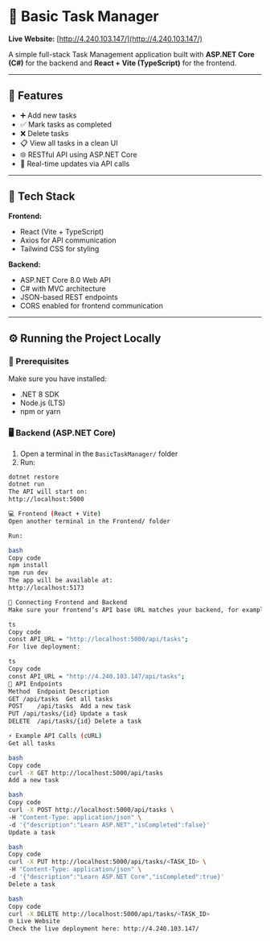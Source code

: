 # 📝 Basic Task Manager

**Live Website:** [http://4.240.103.147/](http://4.240.103.147/)

A simple full-stack Task Management application built with **ASP.NET Core (C#)** for the backend and **React + Vite (TypeScript)** for the frontend.

---

## 🚀 Features

- ➕ Add new tasks
- ✅ Mark tasks as completed
- ❌ Delete tasks
- 📋 View all tasks in a clean UI
- 🌐 RESTful API using ASP.NET Core
- 🔄 Real-time updates via API calls

---

## 🧩 Tech Stack

**Frontend:**

- React (Vite + TypeScript)
- Axios for API communication
- Tailwind CSS for styling

**Backend:**

- ASP.NET Core 8.0 Web API
- C# with MVC architecture
- JSON-based REST endpoints
- CORS enabled for frontend communication

---

## ⚙️ Running the Project Locally

### 🧠 Prerequisites

Make sure you have installed:

- .NET 8 SDK
- Node.js (LTS)
- npm or yarn

### 🖥️ Backend (ASP.NET Core)

1. Open a terminal in the `BasicTaskManager/` folder  
2. Run:

```bash
dotnet restore
dotnet run
The API will start on:
http://localhost:5000

💻 Frontend (React + Vite)
Open another terminal in the Frontend/ folder

Run:

bash
Copy code
npm install
npm run dev
The app will be available at:
http://localhost:5173

🔗 Connecting Frontend and Backend
Make sure your frontend’s API base URL matches your backend, for example in src/api.ts:

ts
Copy code
const API_URL = "http://localhost:5000/api/tasks";
For live deployment:

ts
Copy code
const API_URL = "http://4.240.103.147/api/tasks";
🧪 API Endpoints
Method	Endpoint Description
GET	/api/tasks	Get all tasks
POST	/api/tasks	Add a new task
PUT	/api/tasks/{id}	Update a task
DELETE	/api/tasks/{id}	Delete a task

⚡ Example API Calls (cURL)
Get all tasks

bash
Copy code
curl -X GET http://localhost:5000/api/tasks
Add a new task

bash
Copy code
curl -X POST http://localhost:5000/api/tasks \
-H "Content-Type: application/json" \
-d '{"description":"Learn ASP.NET","isCompleted":false}'
Update a task

bash
Copy code
curl -X PUT http://localhost:5000/api/tasks/<TASK_ID> \
-H "Content-Type: application/json" \
-d '{"description":"Learn ASP.NET Core","isCompleted":true}'
Delete a task

bash
Copy code
curl -X DELETE http://localhost:5000/api/tasks/<TASK_ID>
🌐 Live Website
Check the live deployment here: http://4.240.103.147/